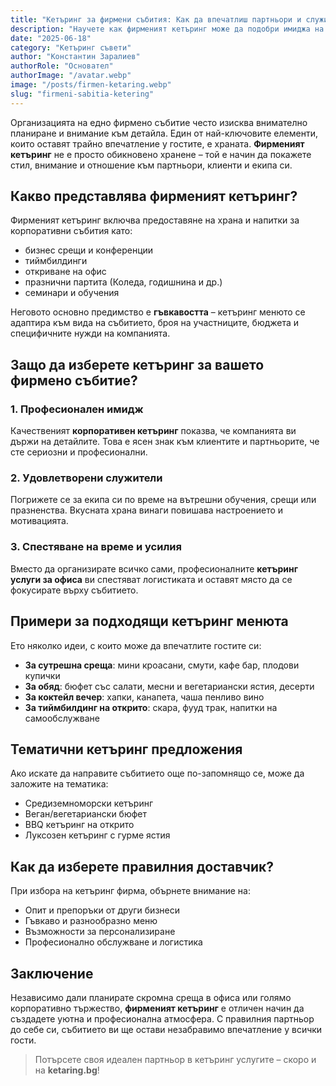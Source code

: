 ```yaml
---
title: "Кетъринг за фирмени събития: Как да впечатлиш партньори и служители"
description: "Научете как фирменият кетъринг може да подобри имиджа на вашата компания и да впечатли служители и партньори. Идеи, менюта и съвети от експертите."
date: "2025-06-18"
category: "Кетъринг съвети"
author: "Константин Заралиев"
authorRole: "Основател"
authorImage: "/avatar.webp"
image: "/posts/firmen-ketaring.webp"
slug: "firmeni-sabitia-ketering"
---
```


Организацията на едно фирмено събитие често изисква внимателно планиране и внимание към детайла. Един от най-ключовите елементи, които оставят трайно впечатление у гостите, е храната. **Фирменият кетъринг** не е просто обикновено хранене – той е начин да покажете стил, внимание и отношение към партньори, клиенти и екипа си.

## Какво представлява фирменият кетъринг?

Фирменият кетъринг включва предоставяне на храна и напитки за корпоративни събития като:
- бизнес срещи и конференции
- тиймбилдинги
- откриване на офис
- празнични партита (Коледа, годишнина и др.)
- семинари и обучения

Неговото основно предимство е **гъвкавостта** – кетъринг менюто се адаптира към вида на събитието, броя на участниците, бюджета и специфичните нужди на компанията.

## Защо да изберете кетъринг за вашето фирмено събитие?

### 1. Професионален имидж

Качественият **корпоративен кетъринг** показва, че компанията ви държи на детайлите. Това е ясен знак към клиентите и партньорите, че сте сериозни и професионални.

### 2. Удовлетворени служители

Погрижете се за екипа си по време на вътрешни обучения, срещи или празненства. Вкусната храна винаги повишава настроението и мотивацията.

### 3. Спестяване на време и усилия

Вместо да организирате всичко сами, професионалните **кетъринг услуги за офиса** ви спестяват логистиката и оставят място да се фокусирате върху събитието.

## Примери за подходящи кетъринг менюта

Ето няколко идеи, с които може да впечатлите гостите си:

- **За сутрешна среща**: мини кроасани, смути, кафе бар, плодови купички
- **За обяд**: бюфет със салати, месни и вегетариански ястия, десерти
- **За коктейл вечер**: хапки, канапета, чаша пенливо вино
- **За тиймбилдинг на открито**: скара, фууд трак, напитки на самообслужване

## Тематични кетъринг предложения

Ако искате да направите събитието още по-запомнящо се, може да заложите на тематика:
- Средиземноморски кетъринг
- Веган/вегетариански бюфет
- BBQ кетъринг на открито
- Луксозен кетъринг с гурме ястия

## Как да изберете правилния доставчик?

При избора на кетъринг фирма, обърнете внимание на:
- Опит и препоръки от други бизнеси
- Гъвкаво и разнообразно меню
- Възможности за персонализиране
- Професионално обслужване и логистика

## Заключение

Независимо дали планирате скромна среща в офиса или голямо корпоративно тържество, **фирменият кетъринг** е отличен начин да създадете уютна и професионална атмосфера. С правилния партньор до себе си, събитието ви ще остави незабравимо впечатление у всички гости.

> Потърсете своя идеален партньор в кетъринг услугите – скоро и на **ketaring.bg**!
